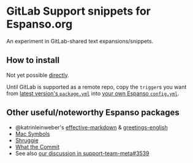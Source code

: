 # GitLab Support snippets for Espanso.org

An experiment in GitLab-shared text expansions/snippets.

## How to install

Not yet possible [directly](https://espanso.org/docs/packages/#from-a-repository).

Until GitLab is supported as a remote repo,
copy the `trigger`s you want from
[latest version's `package.yml`](https://gitlab.com/gitlab-com/support/toolbox/espanso/find_file/master)
into [your own Espanso `config.yml`](https://espanso.org/docs/get-started/#creating-your-own-match).

## Other useful/noteworthy Espanso packages

- @katrinleinweber's [effective-markdown](https://github.com/katrinleinweber/espanso-effective-markdown) & [greetings-english](https://github.com/katrinleinweber/espanso-greetings-english)
- [Mac Symbols](https://hub.espanso.org/packages/mac-symbols/)
- [Shruggie](https://hub.espanso.org/packages/shruggie/)
- [What the Commit](https://hub.espanso.org/packages/wtc/)
- See also [our discussion in support-team-meta#3539](https://gitlab.com/gitlab-com/support/support-team-meta/-/issues/3539#note_597649648)
